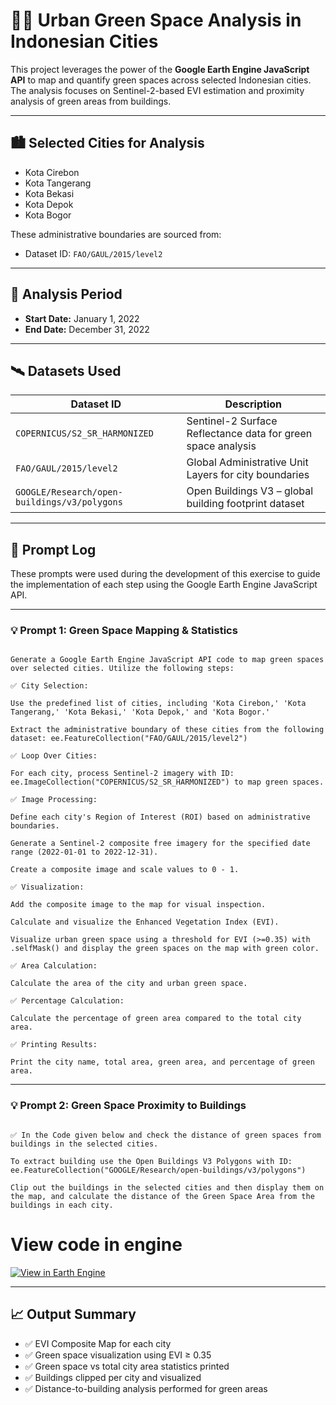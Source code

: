 # 🌆🌳 Urban Green Space Analysis in Indonesian Cities

This project leverages the power of the **Google Earth Engine JavaScript API** to map and quantify green spaces across selected Indonesian cities. The analysis focuses on Sentinel-2-based EVI estimation and proximity analysis of green areas from buildings.

---

## 🏙️ Selected Cities for Analysis

- Kota Cirebon  
- Kota Tangerang  
- Kota Bekasi  
- Kota Depok  
- Kota Bogor  

These administrative boundaries are sourced from:

- Dataset ID: `FAO/GAUL/2015/level2`

---

## 📅 Analysis Period

- **Start Date:** January 1, 2022  
- **End Date:** December 31, 2022

---

## 🛰️ Datasets Used

| Dataset ID | Description |
|------------|-------------|
| `COPERNICUS/S2_SR_HARMONIZED` | Sentinel-2 Surface Reflectance data for green space analysis |
| `FAO/GAUL/2015/level2` | Global Administrative Unit Layers for city boundaries |
| `GOOGLE/Research/open-buildings/v3/polygons` | Open Buildings V3 – global building footprint dataset |

---

## 💬 Prompt Log

These prompts were used during the development of this exercise to guide the implementation of each step using the Google Earth Engine JavaScript API.

---

### 💡 Prompt 1: Green Space Mapping & Statistics

```

Generate a Google Earth Engine JavaScript API code to map green spaces over selected cities. Utilize the following steps:

✅ City Selection:

Use the predefined list of cities, including 'Kota Cirebon,' 'Kota Tangerang,' 'Kota Bekasi,' 'Kota Depok,' and 'Kota Bogor.'

Extract the administrative boundary of these cities from the following dataset: ee.FeatureCollection("FAO/GAUL/2015/level2")

✅ Loop Over Cities:

For each city, process Sentinel-2 imagery with ID: ee.ImageCollection("COPERNICUS/S2_SR_HARMONIZED") to map green spaces.

✅ Image Processing:

Define each city's Region of Interest (ROI) based on administrative boundaries.

Generate a Sentinel-2 composite free imagery for the specified date range (2022-01-01 to 2022-12-31).

Create a composite image and scale values to 0 - 1.

✅ Visualization:

Add the composite image to the map for visual inspection.

Calculate and visualize the Enhanced Vegetation Index (EVI).

Visualize urban green space using a threshold for EVI (>=0.35) with .selfMask() and display the green spaces on the map with green color.

✅ Area Calculation:

Calculate the area of the city and urban green space.

✅ Percentage Calculation:

Calculate the percentage of green area compared to the total city area.

✅ Printing Results:

Print the city name, total area, green area, and percentage of green area.

```

---

### 💡 Prompt 2: Green Space Proximity to Buildings

```

✅ In the Code given below and check the distance of green spaces from buildings in the selected cities.

To extract building use the Open Buildings V3 Polygons with ID: ee.FeatureCollection("GOOGLE/Research/open-buildings/v3/polygons")

Clip out the buildings in the selected cities and then display them on the map, and calculate the distance of the Green Space Area from the buildings in each city.

```

# View code in engine
[![View in Earth Engine](https://img.shields.io/badge/View%20in-Earth%20Engine-008000?logo=google)](https://code.earthengine.google.com/4a526451b87573f3f011f748bdbf6201?noload=true)

---

## 📈 Output Summary

- ✅ EVI Composite Map for each city
- ✅ Green space visualization using EVI ≥ 0.35
- ✅ Green space vs total city area statistics printed
- ✅ Buildings clipped per city and visualized
- ✅ Distance-to-building analysis performed for green areas
